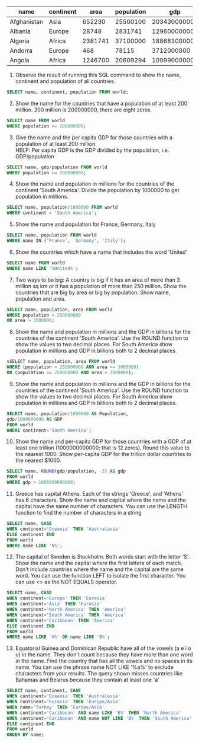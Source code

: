 
| name        | continent | area     | population | gdp          |
|-------------|-----------|----------|------------|--------------|
| Afghanistan |	Asia      | 652230   |	25500100  | 20343000000  |
| Albania     | Europe    | 28748    | 2831741    | 12960000000  |
| Algeria     | Africa    | 2381741  | 37100000   | 188681000000 |
| Andorra     | Europe    | 468      | 78115      | 3712000000   |
| Angola      | Africa    | 1246700  | 20609294   | 100990000000 |



1. Observe the result of running this SQL command to show the name, continent and population of all countries.
```sql
SELECT name, continent, population FROM world;
```

2. Show the name for the countries that have a population of at least 200 million. 200 million is 200000000, there are eight zeros.
```sql
SELECT name FROM world
WHERE population >= 200000000;
```

3. Give the name and the per capita GDP for those countries with a population of at least 200 million.<br>
HELP: Per capita GDP is the GDP divided by the population, i.e. GDP/population
```sql
SELECT name, gdp/population FROM world
WHERE population >= 200000000;
```

4. Show the name and population in millions for the countries of the continent 'South America'. Divide the population by 1000000 to get population in millions.
```sql
SELECT name, population/1000000 FROM world
WHERE continent = 'South America';
```

5. Show the name and population for France, Germany, Italy
```sql
SELECT name, population FROM world
WHERE name IN ('France', 'Germany', 'Italy');
```

6. Show the countries which have a name that includes the word 'United'
```sql
SELECT name FROM world
WHERE name LIKE '%United%';
```

7. Two ways to be big: A country is big if it has an area of more than 3 million sq km or it has a population of more than 250 million.
Show the countries that are big by area or big by population. Show name, population and area.
```sql
SELECT name, population, area FROM world
WHERE population > 250000000
OR area > 3000000;
```

8. Show the name and population in millions and the GDP in billions for the countries of the continent 'South America'. Use the ROUND function to show the values to two decimal places.
For South America show population in millions and GDP in billions both to 2 decimal places.
```sql
vSELECT name, population, area FROM world
WHERE (population > 250000000 AND area <= 3000000)
OR (population <= 250000000 AND area > 3000000);
```

9. Show the name and population in millions and the GDP in billions for the countries of the continent 'South America'. Use the ROUND function to show the values to two decimal places.
For South America show population in millions and GDP in billions both to 2 decimal places.
```sql
SELECT name, population/1000000 AS Population,
gdp/1000000000 AS GDP
FROM world
WHERE continent='South America';
```

10. Show the name and per-capita GDP for those countries with a GDP of at least one trillion (1000000000000; that is 12 zeros). Round this value to the nearest 1000.
Show per-capita GDP for the trillion dollar countries to the nearest $1000.
```sql
SELECT name, ROUND(gdp/population, -3) AS gdp 
FROM world
WHERE gdp > 1000000000000;
```

11. Greece has capital Athens. Each of the strings 'Greece', and 'Athens' has 6 characters.
Show the name and capital where the name and the capital have the same number of characters.
You can use the LENGTH function to find the number of characters in a string
```sql
SELECT name, CASE
WHEN continent='Oceania' THEN 'Australasia'
ELSE continent END
FROM world
WHERE name LIKE 'N%';
```

12. The capital of Sweden is Stockholm. Both words start with the letter 'S'.
Show the name and the capital where the first letters of each match. Don't include countries where the name and the capital are the same word.
You can use the function LEFT to isolate the first character.
You can use <> as the NOT EQUALS operator.
```sql
SELECT name, CASE 
WHEN continent='Europe' THEN 'Eurasia'
WHEN continent='Asia' THEN 'Eurasia'
WHEN continent='North America' THEN 'America'
WHEN continent='South America' THEN 'America'
WHEN continent='Caribbean' THEN 'America'
ELSE continent END
FROM world
WHERE name LIKE 'A%' OR name LIKE 'B%';
```

13. Equatorial Guinea and Dominican Republic have all of the vowels (a e i o u) in the name. They don't count because they have more than one word in the name.
Find the country that has all the vowels and no spaces in its name.
You can use the phrase name NOT LIKE '%a%' to exclude characters from your results.
The query shown misses countries like Bahamas and Belarus because they contain at least one 'a'
```sql
SELECT name, continent, CASE 
WHEN continent='Oceania' THEN 'Australasia'
WHEN continent='Eurasia' THEN 'Europe/Asia'
WHEN name='Turkey' THEN 'Europe/Asia'
WHEN continent='Caribbean' AND name LIKE 'B%' THEN 'North America'
WHEN continent='Caribbean' AND name NOT LIKE 'B%' THEN 'South America'
ELSE continent END
FROM world
ORDER BY name;
```

